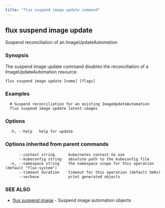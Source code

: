 ```yaml
---
title: "flux suspend image update command"
---
```

## flux suspend image update

Suspend reconciliation of an ImageUpdateAutomation

### Synopsis

The suspend image update command disables the reconciliation of a ImageUpdateAutomation resource.

```
flux suspend image update [name] [flags]
```

### Examples

```
  # Suspend reconciliation for an existing ImageUpdateAutomation
  flux suspend image update latest-images

```

### Options

```
  -h, --help   help for update
```

### Options inherited from parent commands

```
      --context string      kubernetes context to use
      --kubeconfig string   absolute path to the kubeconfig file
  -n, --namespace string    the namespace scope for this operation (default "flux-system")
      --timeout duration    timeout for this operation (default 5m0s)
      --verbose             print generated objects
```

### SEE ALSO

* [flux suspend image](/cmd/flux_suspend_image/)	 - Suspend image automation objects

